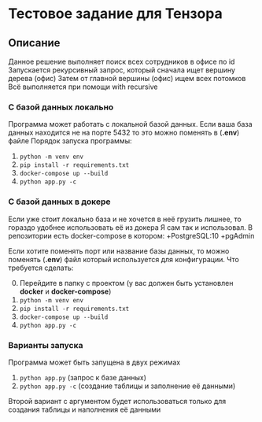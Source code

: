 # Тестовое задание для Тензора

## Описание
Данное решение выполняет поиск всех сотрудников в офисе по id
Запускается рекурсивный запрос, который сначала ищет вершину дерева (офис)
Затем от главной вершины (офис) ищем всех потомков
Всё выполняется при помощи with recursive


### C базой данных локально
Программа может работать с локальной базой данных.
Если ваша база данных находится не на порте 5432 то это можно поменять в (**.env**) файле
Порядок запуска программы:
1. `python -m venv env`
2. `pip install -r requirements.txt`
3. `docker-compose up --build`
4. `python app.py -c`
### С базой данных в докере
Если уже стоит локально база и не хочется в неё грузить лишнее, то гораздо удобнее использовать её из докера
Я сам так и использовал. 
В репозитории есть docker-compose в котором:
+PostgreSQL:10 
+pgAdmin

Если хотите поменять порт или название базы данных, то можно поменять (**.env**) файл который используется для конфигурации.
Что требуется сделать:

0. Перейдите в папку с проектом (у вас должен быть установлен **docker** и **docker-compose**)
1. `python -m venv env`
2. `pip install -r requirements.txt`
3. `docker-compose up --build`
4. `python app.py -c`

### Варианты запуска
Программа может быть запущена в двух режимах
1. `python app.py` (запрос к базе данных)
2. `python app.py -c` (создание таблицы и заполнение её данными)

Второй вариант с аргументом будет использоваться только для создания таблицы и наполнения её данными
